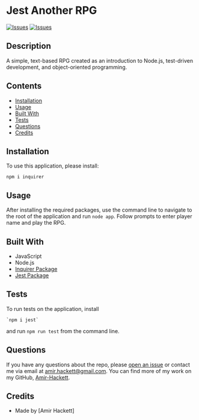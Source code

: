 # Jest Another RPG
[![Issues](https://img.shields.io/github/issues/amir-hackett/jest-another-rpg)](https://github.com/Amir-Hackett/jest-another-RPG/issues) 
[![Issues](https://img.shields.io/github/contributors/amir-hackett/jest-another-rpg)](https://github.com/amir-hackett/jest-another-rpg/graphs/contributors) 

## Description
A simple, text-based RPG created as an introduction to Node.js, test-driven development, and object-oriented programming.

## Contents
* [Installation](#installation)
* [Usage](#usage)
* [Built With](#built-with)
* [Tests](#tests)
* [Questions](#questions)
* [Credits](#credits)

## Installation
To use this application, please install: 
```
npm i inquirer
```
    
## Usage
After installing the required packages, use the command line to navigate to the root of the application and run `node app`.  Follow prompts to enter player name and play the RPG. 
    
## Built With
* JavaScript
* Node.js
* [Inquirer Package](https://www.npmjs.com/package/inquirer)
* [Jest Package](https://www.npmjs.com/package/jest)
    
## Tests
To run tests on the application, install
```
`npm i jest`
```
and run `npm run test` from the command line.
    
## Questions
If you have any questions about the repo, please [open an issue](https://github.com/Amir-Hackett/jest-another-RPG/issues) or contact me via email at amir.hackett@gmail.com. You can find more of my work on my GitHub, [Amir-Hackett](https://https://github.com/Amir-Hackett/).
    
## Credits
* Made by [Amir Hackett]